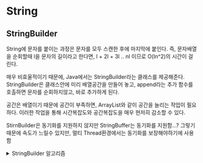 # String

## StringBuilder

String에 문자를 붙이는 과정은 문자를 모두 스캔한 후에 마지막에 붙인다. 즉, 문자배열을 순회할때 l을 문자의 길이라고 한다면, l + 2l + 3l .. nl 이므로 O(ln^2)의  시간이 걸린다.  

매우 비효울적이기 때문에, Java에서는 StringBuilder라는 클래스를 제공해준다. StringBuilder은 클래스안에 미리 배열공간을 만들어 놓고, append라는 추가 함수를 호촐하면 문자를 순회하지않고, 바로 추가하게 된다.  

공간은 배열이기 때문에 공간이 부족하면, ArrayList와 같이 공간을 늘리는 작업이 필요하다. 이러한 작업을 통해 시간복잡도와 공간복잡도을 매우 현저히 감소할 수 있다.  

StirnBuilder은 동기화를 지원하지 않지만 StringBuffer는 동기화를 지원함...? 그렇기 때문에 속도가 느릴수 있지만, 멀티 Thread환경에서는 동기화를 보장해야하기에 사용함

<details>
<summary>StringBuilder 알고리즘</summary>

```java

```
</details>        
<br>